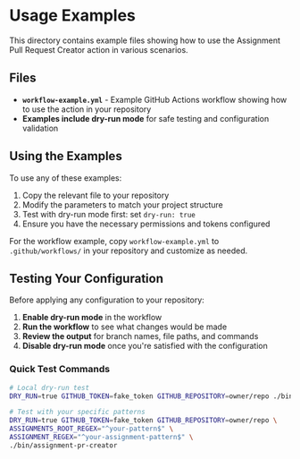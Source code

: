 # Usage Examples

This directory contains example files showing how to use the Assignment Pull
Request Creator action in various scenarios.

## Files

- **`workflow-example.yml`** - Example GitHub Actions workflow showing how to
  use the action in your repository
- **Examples include dry-run mode** for safe testing and configuration
  validation

## Using the Examples

To use any of these examples:

1. Copy the relevant file to your repository
2. Modify the parameters to match your project structure
3. Test with dry-run mode first: set `dry-run: true`
4. Ensure you have the necessary permissions and tokens configured

For the workflow example, copy `workflow-example.yml` to `.github/workflows/` in
your repository and customize as needed.

## Testing Your Configuration

Before applying any configuration to your repository:

1. **Enable dry-run mode** in the workflow
2. **Run the workflow** to see what changes would be made
3. **Review the output** for branch names, file paths, and commands
4. **Disable dry-run mode** once you're satisfied with the configuration

### Quick Test Commands

```bash
# Local dry-run test
DRY_RUN=true GITHUB_TOKEN=fake_token GITHUB_REPOSITORY=owner/repo ./bin/assignment-pr-creator

# Test with your specific patterns
DRY_RUN=true GITHUB_TOKEN=fake_token GITHUB_REPOSITORY=owner/repo \
ASSIGNMENTS_ROOT_REGEX="^your-pattern$" \
ASSIGNMENT_REGEX="^your-assignment-pattern$" \
./bin/assignment-pr-creator
```
